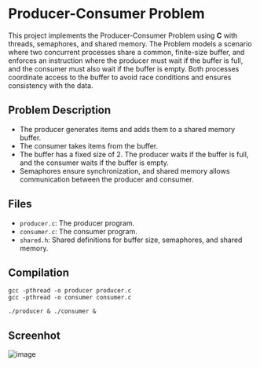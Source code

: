 # Producer-Consumer Problem

This project implements the Producer-Consumer Problem using **C** with threads, semaphores, and shared memory.
The Problem models a scenario where two concurrent processes share a common, finite-size buffer, and enforces an instruction where 
the producer must wait if the buffer is full, and the consumer must also wait if the buffer is empty.
Both processes coordinate access to the buffer to avoid race conditions and ensures consistency with the data.
## Problem Description

- The producer generates items and adds them to a shared memory buffer.
- The consumer takes items from the buffer.
- The buffer has a fixed size of 2. The producer waits if the buffer is full, and the consumer waits if the buffer is empty.
- Semaphores ensure synchronization, and shared memory allows communication between the producer and consumer.

## Files

- `producer.c`: The producer program.
- `consumer.c`: The consumer program.
- `shared.h`: Shared definitions for buffer size, semaphores, and shared memory.


## Compilation

  
    gcc -pthread -o producer producer.c
    gcc -pthread -o consumer consumer.c

    ./producer & ./consumer &



## Screenhot

![image](https://github.com/user-attachments/assets/a522c403-fb0e-4a3b-96f7-0766e333e56c)


